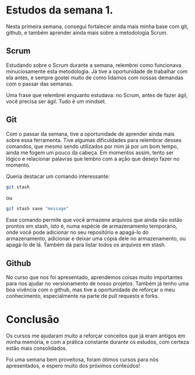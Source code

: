 # Estudos da semana 1.

Nesta primeira semana, consegui fortalecer ainda mais minha base com git, github, e também aprender ainda mais sobre a metodologia Scrum.

## Scrum

Estudando sobre o Scrum durante a semana, relembrei como funcionava minuciosamente esta metodologia. Já tive a oportunidade de trabalhar com ela antes, e sempre gostei muito de como lidamos com nossas demandas com o passar das semanas.

Uma frase que relembrei enquanto estudava: no Scrum, antes de fazer ágil, você precisa ser ágil. Tudo é um mindset.

## Git

Com o passar da semana, tive a oportunidade de aprender ainda mais sobre essa ferramenta. Tive algumas dificuldades para relembrar desses comandos, que mesmo sendo utilizados por mim já por um bom tempo, ainda me fogem um pouco da cabeça. Em momentos assim, tento ser lógico e relacionar palavras que lembro com a ação que desejo fazer no momento.

Queria destacar um comando interessante:
```bash
git stash
```
ou
```bash
git stash save "message"
```

Esse comando permite que você armazene arquivos que ainda não estão prontos em stash, isto é, numa espécie de armazenamento temporário, onde você pode adicionar no seu repositório e apagá-lo do armazenamento, adicionar e deixar uma cópia dele no armazenamento, ou apagá-lo de lá. Também dá para listar todos os arquivos em stash.

## Github

No curso que nos foi apresentado, aprendemos coisas muito importantes para nos ajudar no versionamento de nosso projetos. Também já tenho uma boa vivência com o github, mas tive a oportunidade de reforçar o meu conhecimento, especialmente na parte de pull requests e forks.

# Conclusão

Os cursos me ajudaram muito a reforçar conceitos que já eram antigos em minha memória, e com a prática constante durante os estudos, com certeza estão mais consolidados.

Foi uma semana bem proveitosa, foram ótimos cursos para nós apresentados, e espero muito dos próximos conteúdos!
